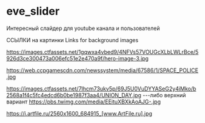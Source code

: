 # eve_slider
Интересный слайдер для youtube канала и пользователей

ССЫЛКИ на картинки
Links for background images


https://images.ctfassets.net/1gqwxa4vbed9/4NFVs57VOUGcXLbLWLrBce/5926d3ce300473a006efc51e2e470a9f/hero-image-3.jpg

https://web.ccpgamescdn.com/newssystem/media/67586/1/SPACE_POLICE.jpg

https://images.ctfassets.net/7lhcm73ukv5p/69J5U0VuDYYASeG2y4iMko/b2568a1f4c5fc4edcd6b0be1987f3aa4/UNION_DAY.jpg
---либо верхний вариант 
https://pbs.twimg.com/media/EEituXBXkAoAJG-.jpg

https://i.artfile.ru/2560x1600_684915_[www.ArtFile.ru].jpg
